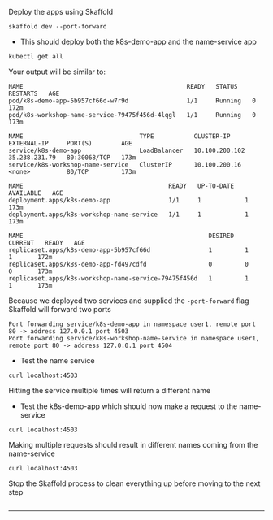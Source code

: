 

Deploy the apps using Skaffold

```execute-1
skaffold dev --port-forward

```



*   This should deploy both the k8s-demo-app and the name-service app


```execute-2
kubectl get all
```

Your output will be similar to:
```bsh
NAME                                             READY   STATUS    RESTARTS   AGE
pod/k8s-demo-app-5b957cf66d-w7r9d                1/1     Running   0          172m
pod/k8s-workshop-name-service-79475f456d-4lqgl   1/1     Running   0          173m

NAME                                TYPE           CLUSTER-IP       EXTERNAL-IP     PORT(S)        AGE
service/k8s-demo-app                LoadBalancer   10.100.200.102   35.238.231.79   80:30068/TCP   173m
service/k8s-workshop-name-service   ClusterIP      10.100.200.16    <none>          80/TCP         173m

NAME                                        READY   UP-TO-DATE   AVAILABLE   AGE
deployment.apps/k8s-demo-app                1/1     1            1           173m
deployment.apps/k8s-workshop-name-service   1/1     1            1           173m

NAME                                                   DESIRED   CURRENT   READY   AGE
replicaset.apps/k8s-demo-app-5b957cf66d                1         1         1       172m
replicaset.apps/k8s-demo-app-fd497cdfd                 0         0         0       173m
replicaset.apps/k8s-workshop-name-service-79475f456d   1         1         1       173m

```



Because we deployed two services and supplied the `-port-forward` flag Skaffold will forward two ports

```
Port forwarding service/k8s-demo-app in namespace user1, remote port 80 -> address 127.0.0.1 port 4503
Port forwarding service/k8s-workshop-name-service in namespace user1, remote port 80 -> address 127.0.0.1 port 4504

```



*   Test the name service


```execute-2
curl localhost:4503
```


Hitting the service multiple times will return a different name



*   Test the k8s-demo-app which should now make a request to the name-service


```execute-2
curl localhost:4503
```


Making multiple requests should result in different names coming from the name-service
```execute-2
curl localhost:4503
```


Stop the Skaffold process to clean everything up before moving to the next step
```terminal:interrupt-all
```


---



